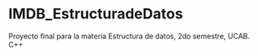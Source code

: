 # IMDB_EstructuradeDatos
Proyecto final para la materia Estructura de datos, 2do semestre, UCAB. C++
